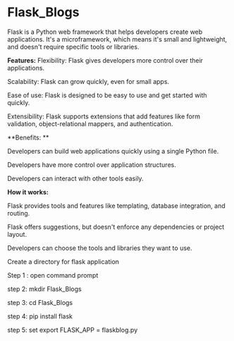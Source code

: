 # Flask_Blogs

Flask is a Python web framework that helps developers create web applications. It's a microframework, which means it's small and lightweight, and doesn't require specific tools or libraries. 

**Features:**
Flexibility: Flask gives developers more control over their applications. 

Scalability: Flask can grow quickly, even for small apps. 

Ease of use: Flask is designed to be easy to use and get started with quickly. 

Extensibility: Flask supports extensions that add features like form validation, object-relational mappers, and authentication. 

**Benefits: **

Developers can build web applications quickly using a single Python file.

Developers have more control over application structures.

Developers can interact with other tools easily.

**How it works:**

Flask provides tools and features like templating, database integration, and routing. 

Flask offers suggestions, but doesn't enforce any dependencies or project layout. 

Developers can choose the tools and libraries they want to use. 



Create a directory for flask application

Step 1 : open command prompt 

step 2: mkdir Flask_Blogs

step 3: cd Flask_Blogs

step 4: pip install flask

step 5: set export FLASK_APP = flaskblog.py
